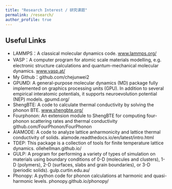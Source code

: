 ```yaml
---
title: "Research Interest / 研究课题"
permalink: /research/
author_profile: true
---
```



## Useful Links
- LAMMPS：A classical molecular dynamics code. www.lammps.org/ 
- VASP：A computer program for atomic scale materials modelling, e.g. electronic structure calculations and quantum-mechanical molecular dynamics.  www.vasp.at/ 
- My Github：github.com/chejunwei2 
- GPUMD:  A general-purpose molecular dynamics (MD) package fully implemented on graphics processing units (GPU). In addition to several empirical interatomic potentials, it supports neuroevolution potential (NEP) models. gpumd.org/ 
- ShengBTE: A code to calculate thermal conductivity by solving the phonon BTE. www.shengbte.org/ 
- Fourphonon:  An extension module to ShengBTE for computing four-phonon scattering rates and thermal conductivity    github.com/FourPhonon/FourPhonon
- AlAMODE:  A code to analyze lattice anharmonicity and lattice thermal conductivity of solids.  alamode.readthedocs.io/en/latest/intro.html 
- TDEP: This package is a collection of tools for finite temperature lattice dynamics.  ollehellman.github.io/ 
- GULP: A program for performing a variety of types of simulation on materials using boundary conditions of 0-D (molecules and clusters), 1-D (polymers), 2-D (surfaces, slabs and grain boundaries), or 3-D (periodic solids).   gulp.curtin.edu.au/ 
- Phonopy: A python code for phonon calculations at harmonic and quasi-harmonic levels.  phonopy.github.io/phonopy/ 
